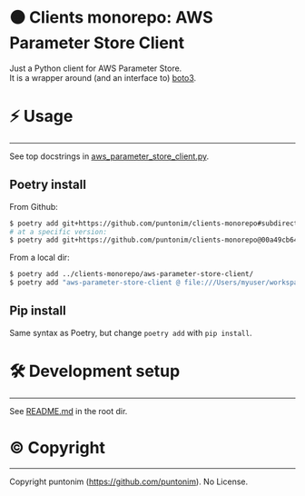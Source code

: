 **🟠 Clients monorepo: AWS Parameter Store Client**
====================================================

Just a Python client for AWS Parameter Store.\
It is a wrapper around (and an interface to) [boto3](https://boto3.amazonaws.com).


⚡ Usage
=======

---

See top docstrings in [aws_parameter_store_client.py](aws_parameter_store_client/aws_parameter_store_client.py).


Poetry install
--------------
From Github:
```sh
$ poetry add git+https://github.com/puntonim/clients-monorepo#subdirectory=aws-parameter-store-client
# at a specific version:
$ poetry add git+https://github.com/puntonim/clients-monorepo@00a49cb64524df19bf55ab5c7c1aaf4c09e92360#subdirectory=aws-parameter-store-client
```

From a local dir:
```sh
$ poetry add ../clients-monorepo/aws-parameter-store-client/
$ poetry add "aws-parameter-store-client @ file:///Users/myuser/workspace/clients-monorepo/aws-parameter-store-client/"
```

Pip install
-----------
Same syntax as Poetry, but change `poetry add` with `pip install`.


🛠️ Development setup
=====================

---

See [README.md](../README.md) in the root dir.


©️ Copyright
=============

---

Copyright puntonim (https://github.com/puntonim). No License.

